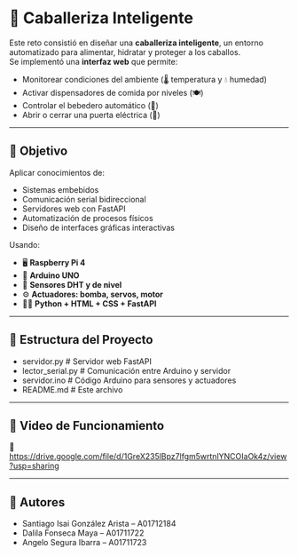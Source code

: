 # 🐴 Caballeriza Inteligente

Este reto consistió en diseñar una **caballeriza inteligente**, un entorno automatizado para alimentar, hidratar y proteger a los caballos.  
Se implementó una **interfaz web** que permite:

- Monitorear condiciones del ambiente (🌡️ temperatura y 💧 humedad)
- Activar dispensadores de comida por niveles (🍽️)
- Controlar el bebedero automático (🚿)
- Abrir o cerrar una puerta eléctrica (🚪)

---

## 🎯 Objetivo

Aplicar conocimientos de:

- Sistemas embebidos
- Comunicación serial bidireccional
- Servidores web con FastAPI
- Automatización de procesos físicos
- Diseño de interfaces gráficas interactivas

Usando:

- 🖥️ **Raspberry Pi 4**
- 🔌 **Arduino UNO**
- 🧪 **Sensores DHT y de nivel**
- ⚙️ **Actuadores: bomba, servos, motor**
- 🧑‍💻 **Python + HTML + CSS + FastAPI**

---

## 📁 Estructura del Proyecto
-  servidor.py # Servidor web FastAPI
- lector_serial.py # Comunicación entre Arduino y servidor
- servidor.ino # Código Arduino para sensores y actuadores
- README.md # Este archivo

---

## 🎥 Video de Funcionamiento

🔗 https://drive.google.com/file/d/1GreX235lBpz7lfgm5wrtnlYNCOIaOk4z/view?usp=sharing

---

## 🙋 Autores

- Santiago Isai González Arista – A01712184  
- Dalila Fonseca Maya – A01711722  
- Angelo Segura Ibarra – A01711723  
